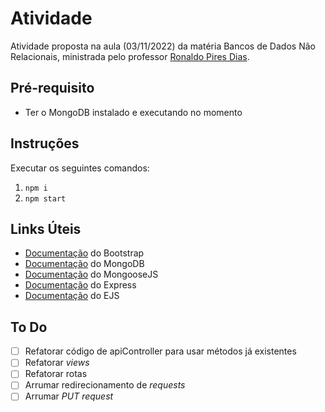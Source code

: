 # Atividade

Atividade proposta na aula (03/11/2022) da matéria Bancos de Dados Não Relacionais, ministrada pelo professor [Ronaldo Pires Dias](https://www.linkedin.com/in/ronaldo-pires-dias/).

## Pré-requisito

- Ter o MongoDB instalado e executando no momento

## Instruções

Executar os seguintes comandos:
1. `npm i`
2. `npm start`

## Links Úteis

- [Documentação](https://getbootstrap.com/docs) do Bootstrap
- [Documentação](https://www.mongodb.com/docs/) do MongoDB
- [Documentação](https://mongoosejs.com/docs/) do MongooseJS
- [Documentação](https://expressjs.com/) do Express
- [Documentação](https://ejs.co/#docs) do EJS

## To Do

- [ ] Refatorar código de apiController para usar métodos já existentes 
- [ ] Refatorar _views_
- [ ] Refatorar rotas
- [ ] Arrumar redirecionamento de _requests_
- [ ] Arrumar _PUT request_